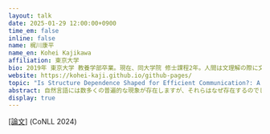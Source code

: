 ```yaml
---
layout: talk
date: 2025-01-29 12:00:00+0900
time_em: false
inline: false
name: 梶川康平
name_en: Kohei Kajikawa
affiliation: 東京大学
bio: 2019年 東京大学 教養学部卒業。現在、同大学院 修士課程2年。人間は文理解の際に文法知識をどのように使っているのか、そして、そうした文法知識がなぜ今ある形になっているのか興味があります。
website: https://kohei-kaji.github.io/github-pages/
topic: "Is Structure Dependence Shaped for Efficient Communication?: A Case Study on Coordination"
abstract: 自然言語には数多くの普遍的な現象が存在しますが、それらはなぜ存在するのでしょうか。一つの説明は、「普遍性は効率的なコミュニケーションの実現の結果である」というものです。この効率的なコミュニケーション仮説は、情報理論や言語処理技術の進展により、語彙や文法における普遍性の計算機上での検証が進みつつあります。一方で、理論言語学者の中には、文法が持つ「構造依存性」（階層構造依存な性質）は、コミュニケーションには還元されない、言語固有の知識であるという主張があります。では、構造依存性は本当に効率的なコミュニケーションの観点から説明することができないのでしょうか？<br>本トークでは、この長年の議論に挑むべく、等位接続構造に注目し、構造依存性がコミュニケーションの効率性から説明可能であることを示す研究を紹介します。
display: true
---
```

[[論文]](https://aclanthology.org/2024.conll-1.23/) (CoNLL 2024)
